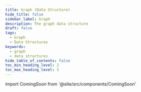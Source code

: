```yaml
---
title: Graph (Data Structure)
hide_title: false
sidebar_label: Graph
description: The graph data structure
draft: false
tags: 
  - Graph
  - Data Structures
keywords: 
  - graph
  - data structures
hide_table_of_contents: false
toc_min_heading_level: 2
toc_max_heading_level: 5
---
```


import ComingSoon from '@site/src/components/ComingSoon'

<ComingSoon />
